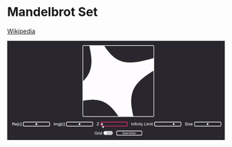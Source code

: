 # Mandelbrot Set
[Wikipedia](https://en.wikipedia.org/wiki/Mandelbrot_set)

[![mandelbrot-set gif](/mandelbrot.gif)](https://nonvegan.github.io/mandelbrot-set/)
